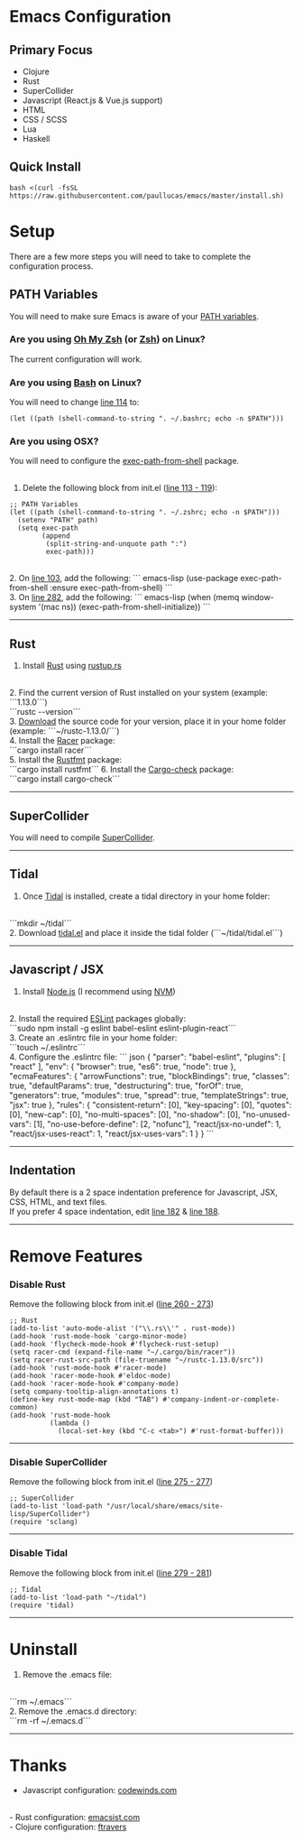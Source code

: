 # Emacs Configuration
## Primary Focus
- Clojure
- Rust
- SuperCollider
- Javascript (React.js & Vue.js support)
- HTML
- CSS / SCSS
- Lua
- Haskell

## Quick Install
```bash <(curl -fsSL https://raw.githubusercontent.com/paullucas/emacs/master/install.sh)```

# Setup
There are a few more steps you will need to take to complete the configuration process.

## PATH Variables
You will need to make sure Emacs is aware of your <a href="https://en.wikipedia.org/wiki/PATH_(variable)">PATH variables</a>. 
### Are you using <a href="http://ohmyz.sh/">Oh My Zsh</a> (or <a href="http://www.zsh.org/">Zsh</a>) on Linux?
The current configuration will work. 
### Are you using <a href="https://www.gnu.org/software/bash/">Bash</a> on Linux? 
You will need to change <a href="https://github.com/paullucas/emacs/blob/master/init.el#L114">line 114</a> to:
``` emacs-lisp
(let ((path (shell-command-to-string ". ~/.bashrc; echo -n $PATH")))
```
### Are you using OSX?
You will need to configure the <a href="https://github.com/purcell/exec-path-from-shell">exec-path-from-shell</a> package.
<br>
<br>
1. Delete the following block from init.el (<a href="https://github.com/paullucas/emacs/blob/master/init.el#L113#L119">line 113 - 119</a>):
``` emacs-lisp
;; PATH Variables
(let ((path (shell-command-to-string ". ~/.zshrc; echo -n $PATH")))
  (setenv "PATH" path)
  (setq exec-path 
        (append
         (split-string-and-unquote path ":")
         exec-path)))
```
<br>
2. On <a href="https://github.com/paullucas/emacs/blob/master/init.el#L103">line 103</a>, add the following:
``` emacs-lisp
(use-package exec-path-from-shell :ensure exec-path-from-shell)
```
<br>
3. On <a href="https://github.com/paullucas/emacs/blob/master/init.el#L282">line 282</a>, add the following:
``` emacs-lisp
(when (memq window-system '(mac ns))
  (exec-path-from-shell-initialize))
```
<hr>

## Rust
1. Install <a href="https://www.rust-lang.org/">Rust</a> using <a href="https://www.rustup.rs/">rustup.rs</a>
<br>
2. Find the current version of Rust installed on your system (example: ```1.13.0```)
<br>
```rustc --version```
<br>
3. <a href="https://www.rust-lang.org/downloads.html">Download</a> the source code for your version, place it in your home folder (example: ```~/rustc-1.13.0/```)
<br>
4. Install the <a href="https://crates.io/crates/racer">Racer</a> package:
<br>
```cargo install racer```
<br>
5. Install the <a href="https://crates.io/crates/rustfmt">Rustfmt</a> package:
<br>
```cargo install rustfmt```
6. Install the <a href="https://crates.io/crates/cargo-check">Cargo-check</a> package:
<br>
```cargo install cargo-check```

<hr>

## SuperCollider
You will need to compile <a href="https://github.com/supercollider/supercollider">SuperCollider</a>.

<hr>

## Tidal
1. Once <a href="http://tidalcycles.org/">Tidal</a> is installed, create a tidal directory in your home folder:
<br>
```mkdir ~/tidal```
<br>
2. Download <a href="https://github.com/tidalcycles/Tidal/blob/master/tidal.el">tidal.el</a> and place it inside the tidal folder (```~/tidal/tidal.el```)

<hr>

## Javascript / JSX
1. Install <a href="https://nodejs.org/">Node.js</a> (I recommend using <a href="https://github.com/creationix/nvm">NVM</a>)
<br>
2. Install the required <a href="http://eslint.org/">ESLint</a> packages globally:
<br>
```sudo npm install -g eslint babel-eslint eslint-plugin-react```
<br>
3. Create an .eslintrc file in your home folder:
<br>
```touch ~/.eslintrc```
<br>
4. Configure the .eslintrc file:
``` json
{
  "parser": "babel-eslint",
  "plugins": [ "react" ],
  "env": {
    "browser": true,
    "es6": true,
    "node": true
  },
  "ecmaFeatures": {
    "arrowFunctions": true,
    "blockBindings": true,
    "classes": true,
    "defaultParams": true,
    "destructuring": true,
    "forOf": true,
    "generators": true,
    "modules": true,
    "spread": true,
    "templateStrings": true,
    "jsx": true
  },
  "rules": {
    "consistent-return": [0],
    "key-spacing": [0],
    "quotes": [0],
    "new-cap": [0],
    "no-multi-spaces": [0],
    "no-shadow": [0],
    "no-unused-vars": [1],
    "no-use-before-define": [2, "nofunc"],
    "react/jsx-no-undef": 1,
    "react/jsx-uses-react": 1,
    "react/jsx-uses-vars": 1
  }
}
```

<hr>

## Indentation
By default there is a 2 space indentation preference for Javascript, JSX, CSS, HTML, and text files.
<br>
If you prefer 4 space indentation, edit <a href="https://github.com/paullucas/emacs/blob/master/init.el#L182">line 182</a> & <a href="https://github.com/paullucas/emacs/blob/master/init.el#L188">line 188</a>.

<hr>

# Remove Features
### Disable Rust
Remove the following block from init.el (<a href="https://github.com/paullucas/emacs/blob/master/init.el#L260#L273">line 260 - 273</a>)
``` emacs-lisp
;; Rust
(add-to-list 'auto-mode-alist '("\\.rs\\'" . rust-mode))
(add-hook 'rust-mode-hook 'cargo-minor-mode)
(add-hook 'flycheck-mode-hook #'flycheck-rust-setup)
(setq racer-cmd (expand-file-name "~/.cargo/bin/racer"))
(setq racer-rust-src-path (file-truename "~/rustc-1.13.0/src"))
(add-hook 'rust-mode-hook #'racer-mode)
(add-hook 'racer-mode-hook #'eldoc-mode)
(add-hook 'racer-mode-hook #'company-mode)
(setq company-tooltip-align-annotations t)
(define-key rust-mode-map (kbd "TAB") #'company-indent-or-complete-common)
(add-hook 'rust-mode-hook
          (lambda ()
            (local-set-key (kbd "C-c <tab>") #'rust-format-buffer)))
```

<hr>

### Disable SuperCollider
Remove the following block from init.el (<a href="https://github.com/paullucas/emacs/blob/master/init.el#L275#L277">line 275 - 277</a>)
``` emacs-lisp
;; SuperCollider
(add-to-list 'load-path "/usr/local/share/emacs/site-lisp/SuperCollider")
(require 'sclang)
```

<hr>

### Disable Tidal
Remove the following block from init.el (<a href="https://github.com/paullucas/emacs/blob/master/init.el#L279#L281">line 279 - 281</a>)
``` emacs-lisp
;; Tidal
(add-to-list 'load-path "~/tidal")
(require 'tidal)
```

<hr>

# Uninstall
1. Remove the .emacs file:
<br>
```rm ~/.emacs```
<br>
2. Remove the .emacs.d directory:
<br>
```rm -rf ~/.emacs.d```

<hr>

# Thanks
- Javascript configuration: <a href="http://codewinds.com/blog/2015-04-02-emacs-flycheck-eslint-jsx.html">codewinds.com</a>
<br>
- Rust configuration: <a href="http://emacsist.com/10425">emacsist.com</a>
<br>
- Clojure configuration: <a href="https://github.com/ftravers">ftravers</a>
